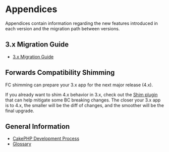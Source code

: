 # Appendices

Appendices contain information regarding the new features
introduced in each version and the migration path between versions.

## 3.x Migration Guide

- [3.x Migration Guide](appendices/3-x-migration-guide)

## Forwards Compatibility Shimming

FC shimming can prepare your 3.x app for the next major release (4.x).

If you already want to shim 4.x behavior in 3.x, check out
the [Shim plugin](https://github.com/dereuromark/cakephp-shim) that can help mitigate some BC breaking changes.
The closer your 3.x app is to 4.x, the smaller will be the diff of changes, and the smoother will be the final upgrade.

## General Information

- [CakePHP Development Process](appendices/cakephp-development-process)
- [Glossary](appendices/glossary)
